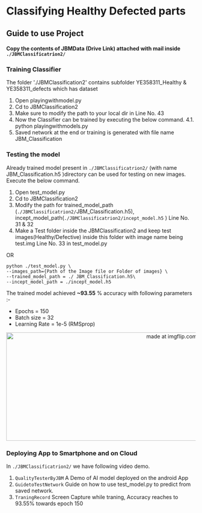 
# Classifying Healthy Defected parts

## Guide to use Project

#### Copy the contents of JBMData (Drive Link) attached with mail inside `./JBMClassificatrion2/`

###  Training Classifier
The folder  './JBMClassification2' contains subfolder YE358311_Healthy & YE358311_defects which has dataset
1.	Open playingwithmodel.py
2.	Cd to JBMClassification2 
3.	Make sure to modify the path to your local dir in Line No. 43
4.	Now the Classifier can be trained by executing the below command.
	4.1.	python playingwithmodels.py
5.	Saved network at the end or training is generated with file name JBM_Classification

###  Testing the model
Already trained model present in `./JBMClassificatrion2/`  (with name JBM_Classification.h5 )directory can be used for testing on new images. Execute the below command.
1. Open test_model.py
2. Cd to JBMClassification2
3. Modify the path for trained_model_path (`./JBMClassificatrion2/`JBM_Classification.h5), incept_model_path(`./JBMClassificatrion2/incept_model.h5`  ) Line No. 31 & 32
4. Make a Test folder inside the JBMClassification2 and keep test images(Healthy/Defective) inside this folder with image name being test.img Line No. 33 in test_model.py

OR 
```
python ./test_model.py \
--images_path={Path of the Image file or Folder of images} \
--trained_model_path = ./ JBM_Classification.h5\
--incept_model_path = ./incept_model.h5
```

The trained model achieved **~93.55** % accuracy with following parameters :- 
- Epochs = 150
- Batch size = 32
- Learning Rate = 1e-5 (RMSprop)

<div align="center">
<a href="https://imgflip.com/i/30cbgd"><img width="864" height="288" src="https://i.imgflip.com/30cbgd.jpg" title="made at imgflip.com"/></a>
</div>

### Deploying App to Smartphone and on Cloud
In `./JBMClassificatrion2/` we have following video demo.
1. `QualityTesterByJBM` A Demo of AI model deployed on the android App
2. `GuidetoTestNetwork` Guide on how to use test_model.py to predict from saved network.
3. `TraningRecord`  Screen Capture while traning, Accuracy reaches to 93.55% towards epoch 150
